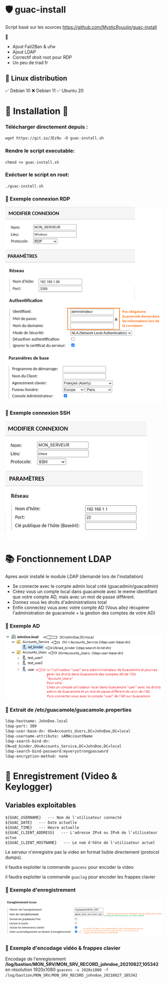 # 🛡️ guac-install
Script basé sur les sources https://github.com/MysticRyuujin/guac-install

📝
 - Ajout Fail2Ban & ufw
 - Ajout LDAP
 - Correctif droit root pour RDP
 - Un peu de trad fr

## 🐧 Linux distribution 
✅ Debian 10  ❌ Debian 11  ✅ Ubuntu 20

# 🚩 Installation 🚩

### Télécharger directement depuis :

`wget https://git.io/JEz9u -O guac-install.sh`

### Rendre le script executable:

`chmod +x guac-install.sh`

### Exéctuer le script en root:

`./guac-install.sh`


### 🔹 Exemple connexion RDP

![alt text](https://github.com/zazazouthecat/guac-install/blob/main/rdp_guac.png?raw=true)

### 🔹 Exemple connexion SSH

![alt text](https://github.com/zazazouthecat/guac-install/blob/main/ssh_guac.png?raw=true)


# 📚 Fonctionnement LDAP

Apres avoir installé le module LDAP (demandé lors de l'installation) 
- Se connecte avec le compte admin local créé (guacadmin/guacadmin)
- Créez vous un compte local dans guacamole avec le meme identifiant que votre compte AD, mais avec un mot de passe différent.
- Donnez vous les droits d'administrations total
- Enfin connectez vous avec votre compte AD (Vous allez récupérer l'administration de guacamole + la gestion des comptes de votre AD)

### 🔹 Exemple AD
![alt text](https://github.com/zazazouthecat/guac-install/blob/main/ldap_guac.png?raw=true)

### 🔹 Extrait de /etc/guacamole/guacamole.properties
```
ldap-hostname: JohnDoe.local
ldap-port: 389
ldap-user-base-dn: OU=Accounts_Users,DC=JohnDoe,DC=local
ldap-username-attribute: sAMAccountName
ldap-search-bind-dn: CN=ad_binder,OU=Accounts_Service,DC=JohnDoe,DC=local
ldap-search-bind-password:myverystrongpassword
ldap-encryption-method: none
```

# 🛑 Enregistrement (Video & Keylogger)
## Variables exploitables
```
${GUAC_USERNAME}   --- Nom de l'utilisateur connecté
${GUAC_DATE}   --- Date actuelle
${GUAC_TIME}   --- Heure actuelle
${GUAC_CLIENT_ADDRESS}   --- L'adresse IPv4 ou IPv6 de l'utilisateur actue
${GUAC_CLIENT_HOSTNAME}   --- Le nom d'hôte de l'utilisateur actuel
```

Le serveur n'enregistre pas la video en format lisible directement (protocol dumps).

il faudra exploiter la commande `guacenc` pour encoder la video 

il faudra exploiter la commande `guaclog` pour encoder les frappes clavier

### 🔹 Exemple d'enregistrement
![alt text](https://github.com/zazazouthecat/guac-install/blob/main/rec_guac.png?raw=true)

### 🔹 Exemple d'encodage vidéo & frappes clavier

Encodage de l'enregisrement **/log/bastion/MON_SRV/MON_SRV_RECORD_johndoe_20210827_105342** en résolution 1920x1080
`guacenc -s 1920x1080 -f /log/bastion/MON_SRV/MON_SRV_RECORD_johndoe_20210827_105342`

